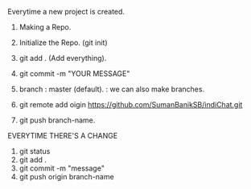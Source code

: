 Everytime a new project is created.

1) Making a Repo.
2) Initialize the Repo. (git init)
3) git add . (Add everything).
4) git commit -m "YOUR MESSAGE"
5) branch : master (default).
		  : we can also make branches.
		  
6) git remote add oigin https://github.com/SumanBanikSB/indiChat.git

6) git push branch-name.


EVERYTIME THERE'S A CHANGE

1) git status
2) git add .
3) git commit -m "message"
4) git push origin branch-name
